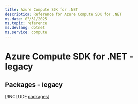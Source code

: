 ```yaml
---
title: Azure Compute SDK for .NET
description: Reference for Azure Compute SDK for .NET
ms.date: 07/31/2025
ms.topic: reference
ms.devlang: dotnet
ms.service: compute
---
```

# Azure Compute SDK for .NET - legacy
## Packages - legacy
[!INCLUDE [packages](compute-index.md)]